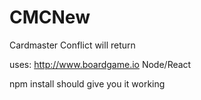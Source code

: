 # CMCNew

Cardmaster Conflict will return

uses:
http://www.boardgame.io
Node/React

npm install should give you it working
